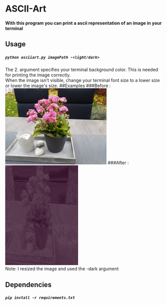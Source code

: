 # ASCII-Art
#### With this program you can print a ascii representation of an image in your terminal
## Usage
##### `python asciiart.py imagePath -<light/dark>`
The 2. argument specifies your terminal background color. This is needed for printing the image correctly.
<br>When the image isn't visible, change your terminal font size to a lower size or lower the image's size.
##Examples
###Before :<br>
   ![Flower](./images/Flower.jpg)
###After  :  
   ![Flower](./images/ASCII.png)
    <br> Note: I resized the image and used the -dark argument
## Dependencies
##### `pip install -r requirements.txt`
